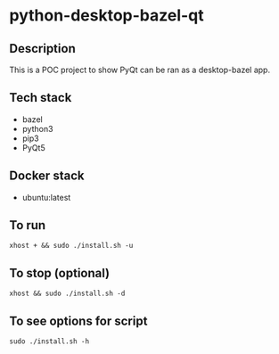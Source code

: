 # python-desktop-bazel-qt

## Description
This is a POC project to show
PyQt can be ran as a desktop-bazel app.

## Tech stack
- bazel
- python3
- pip3
- PyQt5

## Docker stack
- ubuntu:latest

## To run
`xhost + && sudo ./install.sh -u`

## To stop (optional)
`xhost && sudo ./install.sh -d`

## To see options for script
`sudo ./install.sh -h`

